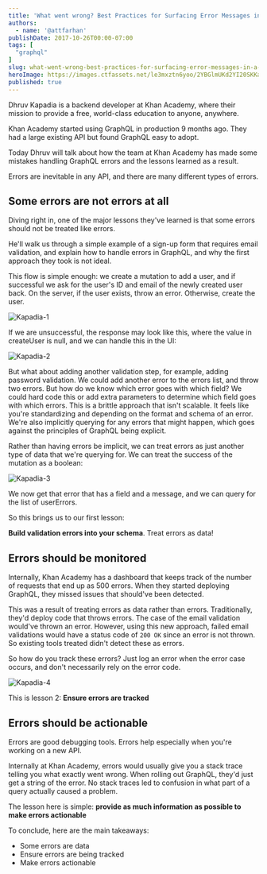 ```yaml
---
title: 'What went wrong? Best Practices for Surfacing Error Messages in a GraphQL API'
authors:
  - name: '@attfarhan'
publishDate: 2017-10-26T00:00-07:00
tags: [
  "graphql"
]
slug: what-went-wrong-best-practices-for-surfacing-error-messages-in-a-graphql-api
heroImage: https://images.ctfassets.net/le3mxztn6yoo/2YBGlmUKd2YI20SKKaQk4U/96abd1cef08936f9fec31818980516a3/graphql.png
published: true
---
```



Dhruv Kapadia is a backend developer at Khan Academy, where their mission to provide a free, world-class education to anyone, anywhere.

Khan Academy started using GraphQL in production 9 months ago.  They had a large existing API but found GraphQL easy to adopt.

Today Dhruv will talk about how the team at Khan Academy has made some mistakes handling GraphQL errors and the lessons learned as a result.

Errors are inevitable  in any API, and there are many different types of errors.

## Some errors are not errors at all

Diving right in, one of the major lessons they've learned is that some errors should not be treated like errors.

He'll walk us through a simple example of a sign-up form that requires email validation, and explain how to handle errors in GraphQL, and why the first approach they took is not ideal.

This flow is simple enough: we create a mutation to add a user, and if successful we ask for the user's ID and email of the newly created user back.  On the server, if the user exists, throw an error.  Otherwise, create the user.

![Kapadia-1](//images.contentful.com/le3mxztn6yoo/5Sarv3gkJUcyIqceI8QKS2/1918c9b9e627d628a7ccb74b98da9916/Kapadia-1.png)

If we are unsuccessful, the response may look like this, where the value in createUser is null, and we can handle this in the UI:

![Kapadia-2](//images.contentful.com/le3mxztn6yoo/3YwhTmGJYAsUgemMyMEAAy/cbd65170e30504fbb6c9026e2bf191ef/Kapadia-2.png)

But what about adding another validation step, for example, adding password validation.  We could add another error to the errors list, and throw two errors.  But how do we know which error goes with which field? We could hard code this or add extra parameters to determine which field goes with which errors. This is a brittle approach that isn't scalable. It feels like you're standardizing and depending on the format and schema of an error.  We're also implicitly querying for any errors that might happen, which goes against the principles of GraphQL being explicit.

Rather than having errors be implicit, we can treat errors as just another type of data that we're querying for. We can treat the success of the mutation as a boolean:

![Kapadia-3](//images.contentful.com/le3mxztn6yoo/4szlHWb99C28gewC0620u6/357fb8e35ec60c25992c01c7d2d80bff/Kapadia-3.png)

We now get that error that has a field and a message, and we can query for the list of userErrors.

So this brings us to our first lesson:

**Build validation errors into your schema**.  Treat errors as data!

## Errors should be monitored

Internally, Khan Academy has a dashboard that keeps track of the number of requests that end up as 500 errors.  When they started deploying GraphQL, they missed issues that should've been detected.

This was a result of treating errors
as data rather than errors.  Traditionally, they'd deploy code that throws errors. The case of the email validation would've thrown an error.  However, using this new approach, failed email validations would have a status code of `200 OK` since an error is not thrown. So existing tools treated didn't detect these as errors.

So how do you track these errors? Just log an error when the error case occurs, and don't necessarily rely on the error code.

![Kapadia-4](//images.contentful.com/le3mxztn6yoo/3CuHBPr6vCOuiwCI4WiUSi/1cfe744008ab261f2af5277d3af43e38/Kapadia-4.png)

This is lesson 2: **Ensure errors are tracked**

## Errors should be actionable

Errors are good debugging tools.  Errors help especially when you're working on a new API.

Internally at Khan Academy, errors would usually give you a stack trace telling you what exactly went wrong.  When rolling out GraphQL, they'd just get a string of the error.  No stack traces led to confusion in what part of a query actually caused a problem.

The lesson here is simple: **provide as much information as possible to make errors actionable**

To conclude, here are the main takeaways:

* Some errors are data
* Ensure errors are being tracked
* Make errors actionable
